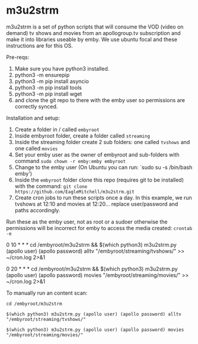 # m3u2strm
m3u2strm is a set of python scripts that will consume the VOD (video on demand) tv shows and movies from an apollogroup.tv subscription and make it into libraries useable by emby. We use ubuntu focal and these instructions are for this OS.

Pre-reqs:
1. Make sure you have python3 installed.
2. python3 -m ensurepip
3. python3 -m pip install asyncio
4. python3 -m pip install tools
5. python3 -m pip install wget
6.  and clone the git repo to there with the emby user so permissions are correctly synced.

Installation and setup:
1. Create a folder in / called `embyroot`
2. Inside embyroot folder, create a folder called `streaming`
3. Inside the streaming folder create 2 sub folders: one called `tvshows` and one called `movies`
4. Set your emby user as the owner of embyroot and sub-folders with command `sudo chown -r emby:emby embyroot`
5. Change to the emby user (On Ubuntu you can run: `sudo su -s /bin/bash emby') 
6. Inside the `embyroot` folder clone this repo (requires git to be installed) with the command: `git clone https://github.com/EagleMitchell/m3u2strm.git`
7. Create cron jobs to run these scripts once a day. In this example, we run tvshows at 12:10 and movies at 12:20... replace user/password and paths accordingly.

Run these as the emby user, not as root or a sudoer otherwise the permissions will be incorrect for emby to access the media created:
`crontab -e`

0 10 * * * cd /embyroot/m3u2strm && $(which python3) m3u2strm.py (apollo user) (apollo password) alltv "/embyroot/streaming/tvshows/" >> ~/cron.log 2>&1

0 20 * * * cd /embyroot/m3u2strm && $(which python3) m3u2strm.py (apollo user) (apollo password) movies "/embyroot/streaming/movies/" >> ~/cron.log 2>&1


To manually run an content scan:
  
`cd /embyroot/m3u2strm`

`$(which python3) m3u2strm.py (apollo user) (apollo password) alltv "/embyroot/streaming/tvshows/"`

`$(which python3) m3u2strm.py (apollo user) (apollo password) movies "/embyroot/streaming/movies/"`
